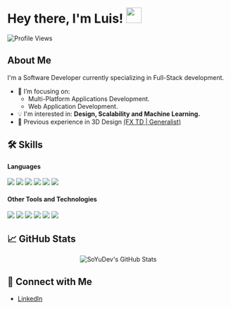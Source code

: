# Hey there, I'm Luis! <img src="https://media.giphy.com/media/TEnXkcsHrP4YedChhA/giphy.gif" width="35">

![Profile Views](https://komarev.com/ghpvc/?username=SoYuDev&color=blue)

## About Me

I'm a Software Developer currently specializing in Full-Stack development.

- 🔭 I’m focusing on:
	- Multi-Platform Applications Development.
	- Web Application Development.
- :bulb: I'm interested in: **Design, Scalability and Machine Learning.**
- :space_invader: Previous experience in 3D Design <a href="https://www.artstation.com/s0yu" target="_blank" > (FX TD | Generalist)</a>
## 🛠️ Skills

<h4> Languages </h4>
<span> 
  <img src="https://img.shields.io/badge/java-%23ED8B00.svg?style=for-the-badge&logo=openjdk&logoColor=white">
  <img src="https://img.shields.io/badge/javascript-%23323330.svg?style=for-the-badge&logo=javascript&logoColor=%23F7DF1E">
  <img src="https://img.shields.io/badge/typescript-%23007ACC.svg?style=for-the-badge&logo=typescript&logoColor=white">
  <img src="https://img.shields.io/badge/html5-%23E34F26.svg?style=for-the-badge&logo=html5&logoColor=white">
  <img src="https://img.shields.io/badge/css3-%231572B6.svg?style=for-the-badge&logo=css3&logoColor=white">
  <img src="https://img.shields.io/badge/c%23-%23239120.svg?style=for-the-badge&logo=csharp&logoColor=white">
</span>

<h4> Other Tools and Technologies </h4>
<span> 
  <img src="https://img.shields.io/badge/mysql-4479A1.svg?style=for-the-badge&logo=mysql&logoColor=white">
  <img src="https://img.shields.io/badge/Microsoft%20SQL%20Server-CC2927?style=for-the-badge&logo=microsoft%20sql%20server&logoColor=white">
  <img src="https://img.shields.io/badge/nestjs-%23E0234E.svg?style=for-the-badge&logo=nestjs&logoColor=white">
  <img src="https://img.shields.io/badge/unity-%23000000.svg?style=for-the-badge&logo=unity&logoColor=white">
  <img src="https://img.shields.io/badge/Windows-0078D6?style=for-the-badge&logo=windows&logoColor=white">
  <img src="https://img.shields.io/badge/Linux-FCC624?style=for-the-badge&logo=linux&logoColor=black">
</span>

## 📈 GitHub Stats

<div align="center">
  <img src="https://github-readme-stats.vercel.app/api?username=SoYuDev&show_icons=true&theme=radical" alt="SoYuDev's GitHub Stats" />
</div>

## 🔗 Connect with Me

- [LinkedIn](https://www.linkedin.com/in/luisrodriguez99/)
